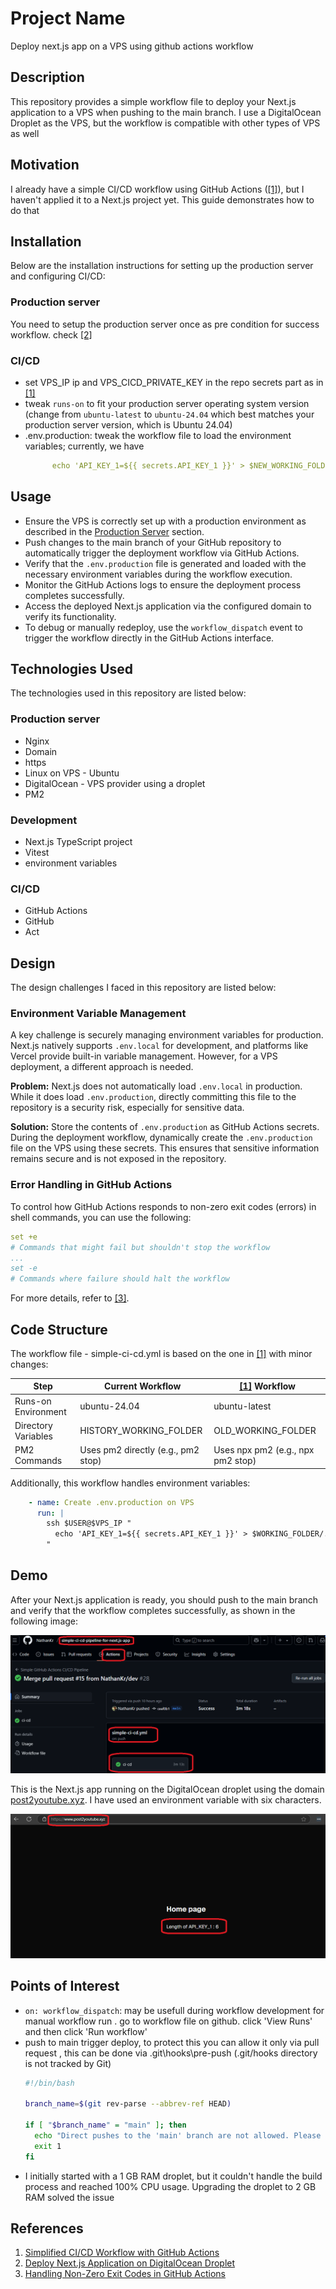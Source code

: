 <h1>Project Name</h1>
Deploy next.js app on a VPS using github actions workflow



<h2>Description</h2>
This repository provides a simple workflow file to deploy your Next.js application to a VPS when pushing to the main branch. I use a DigitalOcean Droplet as the VPS, but the workflow is compatible with other types of VPS as well

<h2>Motivation</h2>
I already have a simple CI/CD workflow using GitHub Actions (<a href='#ref1'>[1]</a>), but I haven't applied it to a Next.js project yet. This guide demonstrates how to do that

<h2>Installation</h2>
<p>Below are the installation instructions for setting up the production server and configuring CI/CD:</p>


<h3>Production server</h3>
You need to setup the production server once as pre condition for success workflow. check <a href='#ref2'>[2]</a>



<h3>CI/CD</h3>
<ul>
<li>set VPS_IP ip and VPS_CICD_PRIVATE_KEY in the repo secrets part as in <a href='#ref1'>[1]</a></li>
<li>tweak <code>runs-on</code> to fit your production server operating system version (change from <code>ubuntu-latest</code> to <code>ubuntu-24.04</code> which best matches your production server version, which is Ubuntu 24.04)</li>
<li>.env.production: tweak the workflow file to load the environment variables; currently, we have

```yml
      echo 'API_KEY_1=${{ secrets.API_KEY_1 }}' > $NEW_WORKING_FOLDER/.env.production
```

</li>
</ul>


<h2>Usage</h2>
<ul>
  <li>Ensure the VPS is correctly set up with a production environment as described in the <a href="#ref2">Production Server</a> section.</li>
  <li>Push changes to the main branch of your GitHub repository to automatically trigger the deployment workflow via GitHub Actions.</li>
  <li>Verify that the <code>.env.production</code> file is generated and loaded with the necessary environment variables during the workflow execution.</li>
  <li>Monitor the GitHub Actions logs to ensure the deployment process completes successfully.</li>
  <li>Access the deployed Next.js application via the configured domain to verify its functionality.</li>
  <li>To debug or manually redeploy, use the <code>workflow_dispatch</code> event to trigger the workflow directly in the GitHub Actions interface.</li>
</ul>


<h2>Technologies Used</h2>
<p>The technologies used in this repository are listed below:</p>


<h3>Production server</h3>
<ul>
  <li>Nginx</li>
  <li>Domain</li>
  <li>https</li>
  <li>Linux on VPS - Ubuntu</li>
  <li>DigitalOcean - VPS provider using a droplet</li>
  <li>PM2</li>
</ul>


<h3>Development</h3>
<ul>
  <li>Next.js TypeScript project</li>
  <li>Vitest</li>
  <li>environment variables</li>
</ul>

<h3>CI/CD</h3>
<ul>
  <li>GitHub Actions</li>
  <li>GitHub</li>
  <li>Act</li>
</ul>

<h2>Design</h2>
<p>The design challenges I faced in this repository are listed below:</p>



<h3>Environment Variable Management</h3>

<p>A key challenge is securely managing environment variables for production. Next.js natively supports <code>.env.local</code> for development, and platforms like Vercel provide built-in variable management. However, for a VPS deployment, a different approach is needed.</p>

<p><strong>Problem:</strong> Next.js does not automatically load <code>.env.local</code> in production. While it does load <code>.env.production</code>, directly committing this file to the repository is a security risk, especially for sensitive data.</p>

<p><strong>Solution:</strong> Store the contents of <code>.env.production</code> as GitHub Actions secrets. During the deployment workflow, dynamically create the <code>.env.production</code> file on the VPS using these secrets. This ensures that sensitive information remains secure and is not exposed in the repository.</p>

<h3>Error Handling in GitHub Actions</h3>

<p>To control how GitHub Actions responds to non-zero exit codes (errors) in shell commands, you can use the following:</p>

```yml
set +e
# Commands that might fail but shouldn't stop the workflow
...
set -e
# Commands where failure should halt the workflow
```

<p>For more details, refer to <a href='#ref3'>[3]</a>.</p>

<h2>Code Structure</h2>

The workflow file - simple-ci-cd.yml is based on the one in <a href='#ref1'>[1]</a> with minor changes:

<table> 
<thead> 
<tr> <th>Step</th> <th>Current Workflow</th> <th><a href='#ref1'>[1]</a> Workflow</th> </tr> 
</thead> 
<tbody> 
<tr> <td>Runs-on Environment</td> <td>ubuntu-24.04</td> <td>ubuntu-latest</td> </tr> <tr> <td>Directory Variables</td> <td>HISTORY_WORKING_FOLDER</td> <td>OLD_WORKING_FOLDER</td> </tr>
<tr> <td>PM2 Commands</td> <td>Uses pm2 directly (e.g., pm2 stop)</td> <td>Uses npx pm2 (e.g., npx pm2 stop)</td> </tr> 
</tbody> 
</table>

Additionally, this workflow handles environment variables:

```yml
    - name: Create .env.production on VPS
      run: |
        ssh $USER@$VPS_IP "
          echo 'API_KEY_1=${{ secrets.API_KEY_1 }}' > $WORKING_FOLDER/.env.production
        "
```

  <h2>Demo</h2>
  <p>
    After your Next.js application is ready, you should push to the main branch and verify that the workflow completes successfully, as shown in the following image:
  </p>
  <img src="./figs/complete-success.png" alt="Workflow Complete Success" />
  <p>
    This is the Next.js app running on the DigitalOcean droplet using the domain <a href="https://post2youtube.xyz" target="_blank">post2youtube.xyz</a>. I have used an environment variable with six characters.
  </p>
  <img src="./figs/demo.png" alt="Next.js App Demo" />



<h2>Points of Interest</h2>
<ul>
    <li><code>on: workflow_dispatch</code>: may be usefull during workflow development for manual workflow run . go to workflow file on github. click 'View Runs' and then click 'Run workflow'</li>
    <li>push to main trigger deploy, to protect this you can allow it only via pull request , this can be done via .git\hooks\pre-push (.git/hooks directory is not tracked by Git)

```bash
#!/bin/bash

branch_name=$(git rev-parse --abbrev-ref HEAD)

if [ "$branch_name" = "main" ]; then
  echo "Direct pushes to the 'main' branch are not allowed. Please create a pull request."
  exit 1
fi
```
  </li>
  <li>I initially started with a 1 GB RAM droplet, but it couldn't handle the build process and reached 100% CPU usage. Upgrading the droplet to 2 GB RAM solved the issue</li>
</ul>


<h2>References</h2>
<ol>
    <li id='ref1'><a href='https://youtu.be/sEBGmPZh75U?si=wUANX2Pu-Sk6iQxI'>Simplified CI/CD Workflow with GitHub Actions </a></li>
    <li id='ref2'><a href='https://youtu.be/yzbyCWkbcZA?si=_ftdj0fWMoGubTKI'>Deploy Next.js Application on DigitalOcean Droplet</a></li>
    <li id='ref3'><a href='https://youtu.be/ek8K3GLcrm4?si=ota-sa_lVReZTuyY'> Handling Non-Zero Exit Codes in GitHub Actions </a></li>
</ol>

